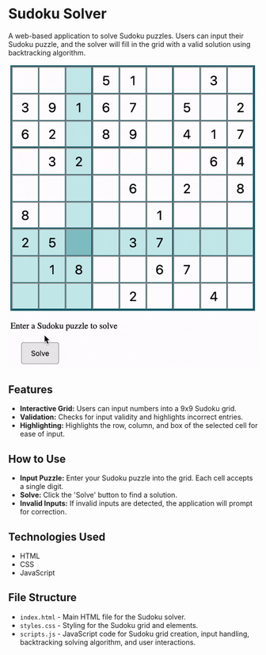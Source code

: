 # Sudoku Solver
A web-based application to solve Sudoku puzzles. Users can input their Sudoku puzzle, and the solver will fill in the grid with a valid solution using backtracking algorithm.

![](solver.gif)

## Features
- **Interactive Grid:** Users can input numbers into a 9x9 Sudoku grid.
- **Validation:** Checks for input validity and highlights incorrect entries.
- **Highlighting:** Highlights the row, column, and box of the selected cell for ease of input.

## How to Use
- **Input Puzzle:** Enter your Sudoku puzzle into the grid. Each cell accepts a single digit.
- **Solve:** Click the 'Solve' button to find a solution.
- **Invalid Inputs:** If invalid inputs are detected, the application will prompt for correction.

## Technologies Used
- HTML
- CSS
- JavaScript

## File Structure
- `index.html` - Main HTML file for the Sudoku solver.
- `styles.css` - Styling for the Sudoku grid and elements.
- `scripts.js` - JavaScript code for Sudoku grid creation, input handling, backtracking solving algorithm, and user interactions.
